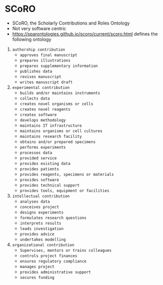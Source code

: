# SCoRO

- SCoRO, the Scholarly Contributions and Roles Ontology
- Not very software centric
- https://sparontologies.github.io/scoro/current/scoro.html defines the following ontology


1. `authorship contribution`
    - `approves final manuscript`
    - `prepares illustrations`
    - `prepares supplementary information`
    - `publishes data`
    - `revises manuscript`
    - `writes manuscript draft`
1. `experimental contribution`
    - `builds and/or maintains instruments`
    - `collects data`
    - `creates novel organisms or cells`
    - `creates novel reagents`
    - `creates software`
    - `develops methodology`
    - `maintains IT infrastructure`
    - `maintains organisms or cell cultures`
    - `maintains research facility`
    - `obtains and/or prepared specimens`
    - `performs experiments`
    - `processes data`
    - `provided service`
    - `provides existing data`
    - `provides patients`
    - `provides reagents, specimens or materials`
    - `provides software`
    - `provides technical support`
    - `provides tools, equipment or facilities`
1. `intellectual contribution`
    - `analyses data`
    - `conceives project`
    - `designs experiments`
    - `formulates research questions`
    - `interprets results`
    - `leads investigation`
    - `provides advice`
    - `undertakes modelling`
1. `organizational contribution`
    - `Supervises, mentors or trains colleagues`
    - `controls project finances`
    - `ensures regulatory compliance`
    - `manages project`
    - `provides administrative support`
    - `secures funding`
